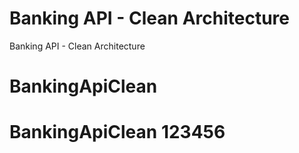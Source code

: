 # Banking API - Clean Architecture
Banking API - Clean Architecture
# BankingApiClean
# BankingApiClean 123456